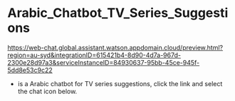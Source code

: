 # Arabic_Chatbot_TV_Series_Suggestions
https://web-chat.global.assistant.watson.appdomain.cloud/preview.html?region=au-syd&integrationID=615421b4-8d90-4d7a-967d-2300e28d97a3&serviceInstanceID=84930637-95bb-45ce-945f-5dd8e53c9c22

- is a Arabic chatbot for TV series suggestions, click the link and select the chat icon below.
